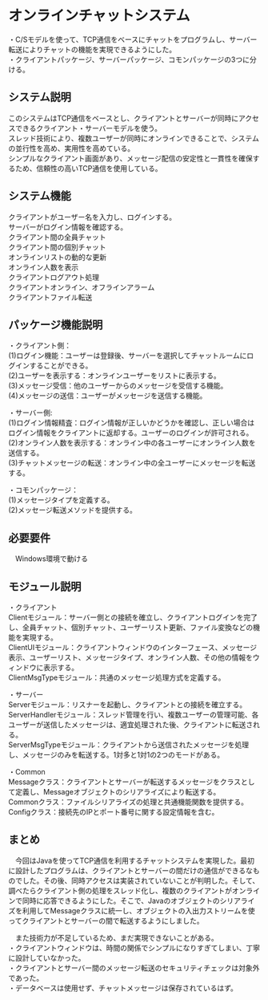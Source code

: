 # オンラインチャットシステム

・C/Sモデルを使って、TCP通信をベースにチャットをプログラムし、サーバー転送によりチャットの機能を実現できるようにした。  
・クライアントパッケージ、サーバーパッケージ、コモンパッケージの3つに分ける。

## システム説明
  
 このシステムはTCP通信をベースとし、クライアントとサーバーが同時にアクセスできるクライアント・サーバーモデルを使う。  
 スレッド技術により、複数ユーザーが同時にオンラインできることで、システムの並行性を高め、実用性を高めている。  
 シンプルなクライアント画面があり、メッセージ配信の安定性と一貫性を確保するため、信頼性の高いTCP通信を使用している。

## システム機能  

  クライアントがユーザー名を入力し、ログインする。  
  サーバーがログイン情報を確認する。  
  クライアント間の全員チャット  
  クライアント間の個別チャット  
  オンラインリストの動的な更新  
  オンライン人数を表示  
  クライアントログアウト処理  
  クライアントオンライン、オフラインアラーム  
  クライアントファイル転送

## パッケージ機能説明  

・クライアント側：    
  (1)ログイン機能：ユーザーは登録後、サーバーを選択してチャットルームにログインすることができる。    
  (2)ユーザーを表示する：オンラインユーザーをリストに表示する。    
  (3)メッセージ受信：他のユーザーからのメッセージを受信する機能。    
  (4)メッセージの送信：ユーザーがメッセージを送信する機能。  
  
・サーバー側:  
  (1)ログイン情報精査：ログイン情報が正しいかどうかを確認し、正しい場合はログイン情報をクライアントに返却する。ユーザーのログインが許可される。　　  
  (2)オンライン人数を表示する：オンライン中の各ユーザーにオンライン人数を送信する。  
  (3)チャットメッセージの転送：オンライン中の全ユーザーにメッセージを転送する。  
  
 ・コモンパッケージ：  
  (1)メッセージタイプを定義する。  
  (2)メッセージ転送メソッドを提供する。  
  
 ## 必要要件
　Windows環境で動ける
 
 ## モジュール説明
・クライアント  
Clientモジュール：サーバー側との接続を確立し、クライアントログインを完了し、全員チャット、個別チャット、ユーザーリスト更新、ファイル変換などの機能を実現する。  
ClientUIモジュール：クライアントウィンドウのインターフェース、メッセージ表示、ユーザーリスト、メッセージタイプ、オンライン人数、その他の情報をウィンドウに表示する。  
ClientMsgTypeモジュール：共通のメッセージ処理方式を定義する。  

・サーバー  
Serverモジュール：リスナーを起動し、クライアントとの接続を確立する。  
ServerHandlerモジュール：スレッド管理を行い、複数ユーザーの管理可能、各ユーザーが送信したメッセージは、適宜処理された後、クライアントに転送される。  
ServerMsgTypeモジュール：クライアントから送信されたメッセージを処理し、メッセージのみを転送する。1対多と1対1の2つのモードがある。  

・Common  
Messageクラス：クライアントとサーバーが転送するメッセージをクラスとして定義し、Messageオブジェクトのシリアライズにより転送する。  
Commonクラス：ファイルシリアライズの処理と共通機能関数を提供する。
Configクラス：接続先のIPとポート番号に関する設定情報を含む。  

## まとめ  
 　今回はJavaを使ってTCP通信を利用するチャットシステムを実現した。最初に設計したプログラムは、クライアントとサーバーの間だけの通信ができるなものでした。その後、同時アクセスは実装されていないことが判明した。そして、調べたらクライアント側の処理をスレッド化し、複数のクライアントがオンラインで同時に応答できるようにした。そこで、Javaのオブジェクトのシリアライズを利用してMessageクラスに統一し、オブジェクトの入出力ストリームを使ってクライアントとサーバーの間で転送するようにしました。

 　また技術力が不足しているため、まだ実現できないことがある。  
・クライアントウィンドウは、時間の関係でシンプルになりすぎてしまい、丁寧に設計していなかった。  
・クライアントとサーバー間のメッセージ転送のセキュリティチェックは対象外であった。  
・データベースは使用せず、チャットメッセージは保存されているはず。    

 
